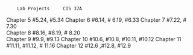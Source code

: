		Lab Projects	 CIS 37A
Chapter 5		#5.24, #5.34
Chapter 6		 #6.14, # 6.19, #6.33
Chapter 7		#7.22, # 7.30	
Chapter 8		#8.16, #8.19, # 8.20  
Chapter 9		#9.9, #9.13
Chapter 10		#10.6, #10.8, #10.11, #10.12
Chapter 11		#11.11, #11.12, # 11.16
Chapter 12		#12.6 ,#12.8, #12.9

